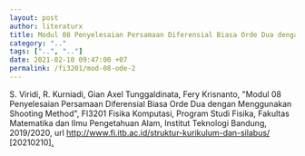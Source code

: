 ```yaml
---
layout: post
author: literaturx
title: Modul 08 Penyelesaian Persamaan Diferensial Biasa Orde Dua dengan Menggunakan Shooting Method
category: ".."
tags: ["..", ".."]
date: 2021-02-10 09:47:00 +07
permalink: /fi3201/mod-08-ode-2
---
```

S. Viridi, R. Kurniadi, Gian Axel Tunggaldinata, Fery Krisnanto, "Modul 08 Penyelesaian Persamaan Diferensial Biasa Orde Dua dengan Menggunakan Shooting Method", FI3201 Fisika Komputasi, Program Studi Fisika, Fakultas Matematika dan Ilmu Pengetahuan Alam, Institut Teknologi Bandung, 2019/2020, url <http://www.fi.itb.ac.id/struktur-kurikulum-dan-silabus/> [20210210][.](https://drive.google.com/file/d/1Bxb33JdhL8sGkYm-5Fj1CKAzQyd0DoUy/view?usp=sharing)
